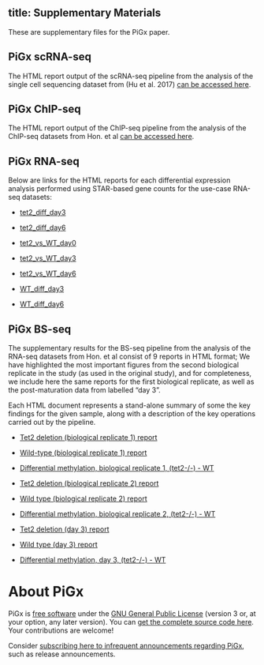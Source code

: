 title: Supplementary Materials
---

These are supplementary files for the PiGx paper.


## PiGx scRNA-seq

The HTML report output of the scRNA-seq pipeline from the analysis of
the single cell sequencing dataset from (Hu et al. 2017) [can be
accessed
here](http://bimsbstatic.mdc-berlin.de/akalin/PiGx/supplementary_material/scrnaseq/mm10.scRNA-Seq.report.html).


## PiGx ChIP-seq

The HTML report output of the ChIP-seq pipeline from the analysis of
the ChIP-seq datasets from Hon. et al [can be accessed here](http://bimsbstatic.mdc-berlin.de/akalin/PiGx/supplementary_material/chipseq/ChIP_Seq_Report.html).


## PiGx RNA-seq

Below are links for the HTML reports for each differential expression 
analysis performed using STAR-based gene counts for the use-case 
RNA-seq datasets:

- [tet2_diff_day3](http://bimsbstatic.mdc-berlin.de/akalin/PiGx/supplementary_material/rnaseq/tet2_diff_day3.html)

- [tet2_diff_day6](http://bimsbstatic.mdc-berlin.de/akalin/PiGx/supplementary_material/rnaseq/tet2_diff_day6.html)

- [tet2_vs_WT_day0](http://bimsbstatic.mdc-berlin.de/akalin/PiGx/supplementary_material/rnaseq/tet2_vs_WT_day0.html)

- [tet2_vs_WT_day3](http://bimsbstatic.mdc-berlin.de/akalin/PiGx/supplementary_material/rnaseq/tet2_vs_WT_day3.html)

- [tet2_vs_WT_day6](http://bimsbstatic.mdc-berlin.de/akalin/PiGx/supplementary_material/rnaseq/tet2_vs_WT_day6.html)

- [WT_diff_day3](http://bimsbstatic.mdc-berlin.de/akalin/PiGx/supplementary_material/rnaseq/WT_diff_day3.html)

- [WT_diff_day6](http://bimsbstatic.mdc-berlin.de/akalin/PiGx/supplementary_material/rnaseq/WT_diff_day6.html)


## PiGx BS-seq

The supplementary results for the BS-seq pipeline from the analysis of
the RNA-seq datasets from Hon. et al consist of 9 reports in HTML
format; We have highlighted the most important figures from the second
biological replicate in the study (as used in the original study), and
for completeness, we include here the same reports for the first
biological replicate, as well as the post-maturation data from
labelled “day 3”.

Each HTML document represents a stand-alone summary of some the key
findings for the given sample, along with a description of the key
operations carried out by the pipeline.

- [Tet2 deletion (biological replicate 1) report](http://bimsbstatic.mdc-berlin.de/akalin/PiGx/supplementary_material/bsseq/tet2_se_bt2.sorted.deduped_mm10_canon_final.html)

- [Wild-type (biological replicate 1) report](http://bimsbstatic.mdc-berlin.de/akalin/PiGx/supplementary_material/bsseq/WT_se_bt2.sorted.deduped_mm10_canon_final.html)

- [Differential methylation, biological replicate 1, (tet2-/-)  - WT](http://bimsbstatic.mdc-berlin.de/akalin/PiGx/supplementary_material/bsseq/diffmeth-report.0vs1.html)

- [Tet2 deletion (biological replicate 2) report](http://bimsbstatic.mdc-berlin.de/akalin/PiGx/supplementary_material/bsseq/tet2-brep2_se_bt2.sorted.deduped_mm10_canon_final.html)

- [Wild type (biological replicate 2) report](http://bimsbstatic.mdc-berlin.de/akalin/PiGx/supplementary_material/bsseq/WT-brep2_se_bt2.sorted.deduped_mm10_canon_final.html)

- [Differential methylation, biological replicate 2, (tet2-/-)  - WT](http://bimsbstatic.mdc-berlin.de/akalin/PiGx/supplementary_material/bsseq/diffmeth-report.4vs5.html)

- [Tet2 deletion (day 3) report](http://bimsbstatic.mdc-berlin.de/akalin/PiGx/supplementary_material/bsseq/tet2-day3_se_bt2.sorted.deduped_mm10_canon_final.html)

- [Wild type (day 3) report](http://bimsbstatic.mdc-berlin.de/akalin/PiGx/supplementary_material/bsseq/WT-day3_se_bt2.sorted.deduped_mm10_canon_final.html)

- [Differential methylation, day 3, (tet2-/-)  - WT](http://bimsbstatic.mdc-berlin.de/akalin/PiGx/supplementary_material/bsseq/diffmeth-report.2vs3.html)


# About PiGx

PiGx is [free
software](https://www.fsf.org/about/what-is-free-software) under the
[GNU General Public License](https://www.gnu.org/licenses/gpl.html)
(version 3 or, at your option, any later version).  You can [get the
complete source code here](https://github.com/BIMSBbioinfo/pigx).
Your contributions are welcome!

Consider [subscribing here to infrequent announcements regarding
PiGx](https://groups.google.com/forum/#!forum/pigx-announcements/join),
such as release announcements.
